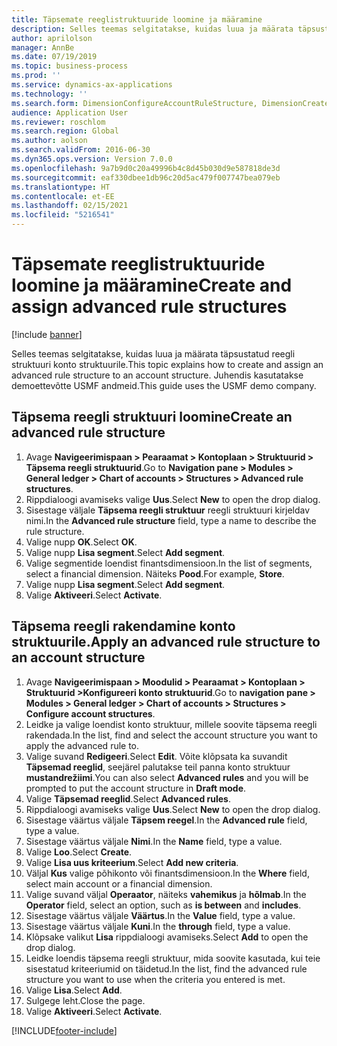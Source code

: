 ```yaml
---
title: Täpsemate reeglistruktuuride loomine ja määramine
description: Selles teemas selgitatakse, kuidas luua ja määrata täpsustatud reegli struktuuri konto struktuurile.
author: aprilolson
manager: AnnBe
ms.date: 07/19/2019
ms.topic: business-process
ms.prod: ''
ms.service: dynamics-ax-applications
ms.technology: ''
ms.search.form: DimensionConfigureAccountRuleStructure, DimensionCreateAccountRuleStructure, DimensionHierarchyAddLevel, DimensionHierarchyConstraintActivate, DimensionConfigureAccountStructure, DimensionConfigureAccountRule, DimensionCreateAccountRule, DimensionSelectAccountRuleStructure
audience: Application User
ms.reviewer: roschlom
ms.search.region: Global
ms.author: aolson
ms.search.validFrom: 2016-06-30
ms.dyn365.ops.version: Version 7.0.0
ms.openlocfilehash: 9a7b9d0c20a49996b4c8d45b030d9e587818de3d
ms.sourcegitcommit: eaf330dbee1db96c20d5ac479f007747bea079eb
ms.translationtype: HT
ms.contentlocale: et-EE
ms.lasthandoff: 02/15/2021
ms.locfileid: "5216541"
---
```

# <a name="create-and-assign-advanced-rule-structures"></a><span data-ttu-id="6aeb1-103">Täpsemate reeglistruktuuride loomine ja määramine</span><span class="sxs-lookup"><span data-stu-id="6aeb1-103">Create and assign advanced rule structures</span></span>

[!include [banner](../../includes/banner.md)]

<span data-ttu-id="6aeb1-104">Selles teemas selgitatakse, kuidas luua ja määrata täpsustatud reegli struktuuri konto struktuurile.</span><span class="sxs-lookup"><span data-stu-id="6aeb1-104">This topic explains how to create and assign an advanced rule structure to an account structure.</span></span> <span data-ttu-id="6aeb1-105">Juhendis kasutatakse demoettevõtte USMF andmeid.</span><span class="sxs-lookup"><span data-stu-id="6aeb1-105">This guide uses the USMF demo company.</span></span>

## <a name="create-an-advanced-rule-structure"></a><span data-ttu-id="6aeb1-106">Täpsema reegli struktuuri loomine</span><span class="sxs-lookup"><span data-stu-id="6aeb1-106">Create an advanced rule structure</span></span>
1. <span data-ttu-id="6aeb1-107">Avage **Navigeerimispaan > Pearaamat > Kontoplaan > Struktuurid > Täpsema reegli struktuurid**.</span><span class="sxs-lookup"><span data-stu-id="6aeb1-107">Go to **Navigation pane > Modules > General ledger > Chart of accounts > Structures > Advanced rule structures**.</span></span>
2. <span data-ttu-id="6aeb1-108">Rippdialoogi avamiseks valige **Uus**.</span><span class="sxs-lookup"><span data-stu-id="6aeb1-108">Select **New** to open the drop dialog.</span></span>
3. <span data-ttu-id="6aeb1-109">Sisestage väljale **Täpsema reegli struktuur** reegli struktuuri kirjeldav nimi.</span><span class="sxs-lookup"><span data-stu-id="6aeb1-109">In the **Advanced rule structure** field, type a name to describe the rule structure.</span></span>
4. <span data-ttu-id="6aeb1-110">Valige nupp **OK**.</span><span class="sxs-lookup"><span data-stu-id="6aeb1-110">Select **OK**.</span></span>
5. <span data-ttu-id="6aeb1-111">Valige nupp **Lisa segment**.</span><span class="sxs-lookup"><span data-stu-id="6aeb1-111">Select **Add segment**.</span></span>
6. <span data-ttu-id="6aeb1-112">Valige segmentide loendist finantsdimensioon.</span><span class="sxs-lookup"><span data-stu-id="6aeb1-112">In the list of segments, select a financial dimension.</span></span> <span data-ttu-id="6aeb1-113">Näiteks **Pood**.</span><span class="sxs-lookup"><span data-stu-id="6aeb1-113">For example, **Store**.</span></span>  
7. <span data-ttu-id="6aeb1-114">Valige nupp **Lisa segment**.</span><span class="sxs-lookup"><span data-stu-id="6aeb1-114">Select **Add segment**.</span></span>
8. <span data-ttu-id="6aeb1-115">Valige **Aktiveeri**.</span><span class="sxs-lookup"><span data-stu-id="6aeb1-115">Select **Activate**.</span></span>

## <a name="apply-an-advanced-rule-structure-to-an-account-structure"></a><span data-ttu-id="6aeb1-116">Täpsema reegli rakendamine konto struktuurile.</span><span class="sxs-lookup"><span data-stu-id="6aeb1-116">Apply an advanced rule structure to an account structure</span></span>
1. <span data-ttu-id="6aeb1-117">Avage **Navigeerimispaan > Moodulid > Pearaamat > Kontoplaan > Struktuurid >Konfigureeri konto struktuurid**.</span><span class="sxs-lookup"><span data-stu-id="6aeb1-117">Go to **navigation pane > Modules > General ledger > Chart of accounts > Structures > Configure account structures**.</span></span>
2. <span data-ttu-id="6aeb1-118">Leidke ja valige loendist konto struktuur, millele soovite täpsema reegli rakendada.</span><span class="sxs-lookup"><span data-stu-id="6aeb1-118">In the list, find and select the account structure you want to apply the advanced rule to.</span></span>
3. <span data-ttu-id="6aeb1-119">Valige suvand **Redigeeri**.</span><span class="sxs-lookup"><span data-stu-id="6aeb1-119">Select **Edit**.</span></span> <span data-ttu-id="6aeb1-120">Võite klõpsata ka suvandit **Täpsemad reeglid**, seejärel palutakse teil panna konto struktuur **mustandrežiimi**.</span><span class="sxs-lookup"><span data-stu-id="6aeb1-120">You can also select **Advanced rules** and you will be prompted to put the account structure in **Draft mode**.</span></span>  
4. <span data-ttu-id="6aeb1-121">Valige **Täpsemad reeglid**.</span><span class="sxs-lookup"><span data-stu-id="6aeb1-121">Select **Advanced rules**.</span></span>
5. <span data-ttu-id="6aeb1-122">Rippdialoogi avamiseks valige **Uus**.</span><span class="sxs-lookup"><span data-stu-id="6aeb1-122">Select **New** to open the drop dialog.</span></span>
6. <span data-ttu-id="6aeb1-123">Sisestage väärtus väljale **Täpsem reegel**.</span><span class="sxs-lookup"><span data-stu-id="6aeb1-123">In the **Advanced rule** field, type a value.</span></span>
7. <span data-ttu-id="6aeb1-124">Sisestage väärtus väljale **Nimi**.</span><span class="sxs-lookup"><span data-stu-id="6aeb1-124">In the **Name** field, type a value.</span></span>
8. <span data-ttu-id="6aeb1-125">Valige **Loo**.</span><span class="sxs-lookup"><span data-stu-id="6aeb1-125">Select **Create**.</span></span>
9. <span data-ttu-id="6aeb1-126">Valige **Lisa uus kriteerium**.</span><span class="sxs-lookup"><span data-stu-id="6aeb1-126">Select **Add new criteria**.</span></span>
10. <span data-ttu-id="6aeb1-127">Väljal **Kus** valige põhikonto või finantsdimensioon.</span><span class="sxs-lookup"><span data-stu-id="6aeb1-127">In the **Where** field, select main account or a financial dimension.</span></span>
11. <span data-ttu-id="6aeb1-128">Valige suvand väljal **Operaator**, näiteks **vahemikus** ja **hõlmab**.</span><span class="sxs-lookup"><span data-stu-id="6aeb1-128">In the **Operator** field, select an option, such as **is between** and **includes**.</span></span>
12. <span data-ttu-id="6aeb1-129">Sisestage väärtus väljale **Väärtus**.</span><span class="sxs-lookup"><span data-stu-id="6aeb1-129">In the **Value** field, type a value.</span></span>
13. <span data-ttu-id="6aeb1-130">Sisestage väärtus väljale **Kuni**.</span><span class="sxs-lookup"><span data-stu-id="6aeb1-130">In the **through** field, type a value.</span></span>
14. <span data-ttu-id="6aeb1-131">Klõpsake valikut **Lisa** rippdialoogi avamiseks.</span><span class="sxs-lookup"><span data-stu-id="6aeb1-131">Select **Add** to open the drop dialog.</span></span>
15. <span data-ttu-id="6aeb1-132">Leidke loendis täpsema reegli struktuur, mida soovite kasutada, kui teie sisestatud kriteeriumid on täidetud.</span><span class="sxs-lookup"><span data-stu-id="6aeb1-132">In the list, find the advanced rule structure you want to use when the criteria you entered is met.</span></span>
16. <span data-ttu-id="6aeb1-133">Valige **Lisa**.</span><span class="sxs-lookup"><span data-stu-id="6aeb1-133">Select **Add**.</span></span>
17. <span data-ttu-id="6aeb1-134">Sulgege leht.</span><span class="sxs-lookup"><span data-stu-id="6aeb1-134">Close the page.</span></span>
18. <span data-ttu-id="6aeb1-135">Valige **Aktiveeri**.</span><span class="sxs-lookup"><span data-stu-id="6aeb1-135">Select **Activate**.</span></span>



[!INCLUDE[footer-include](../../../includes/footer-banner.md)]